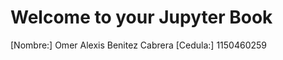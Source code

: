 # Welcome to your Jupyter Book

[Nombre:] Omer Alexis Benitez Cabrera
[Cedula:] 1150460259

```{tableofcontents}
```
